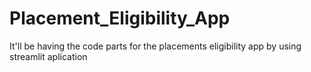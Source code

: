 # Placement_Eligibility_App
It'll be having the code parts for the placements eligibility app by using streamlit aplication
